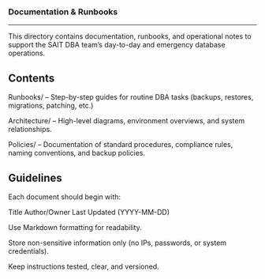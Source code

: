 ### Documentation & Runbooks
---
This directory contains documentation, runbooks, and operational notes to support the SAIT DBA team’s day-to-day and emergency database operations.

## Contents

Runbooks/ – Step-by-step guides for routine DBA tasks (backups, restores, migrations, patching, etc.)

Architecture/ – High-level diagrams, environment overviews, and system relationships.

Policies/ – Documentation of standard procedures, compliance rules, naming conventions, and backup policies.

## Guidelines

Each document should begin with:

Title
Author/Owner
Last Updated (YYYY-MM-DD)

Use Markdown formatting for readability.

Store non-sensitive information only (no IPs, passwords, or system credentials).

Keep instructions tested, clear, and versioned.
